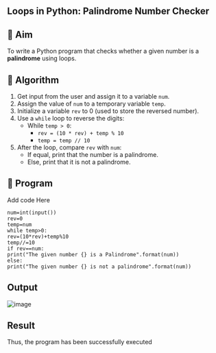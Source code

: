 ## Loops in Python: Palindrome Number Checker

## 🎯 Aim
To write a Python program that checks whether a given number is a **palindrome** using loops.

## 🧠 Algorithm
1. Get input from the user and assign it to a variable `num`.
2. Assign the value of `num` to a temporary variable `temp`.
3. Initialize a variable `rev` to 0 (used to store the reversed number).
4. Use a `while` loop to reverse the digits:
   - While `temp > 0`:
     - `rev = (10 * rev) + temp % 10`
     - `temp = temp // 10`
5. After the loop, compare `rev` with `num`:
   - If equal, print that the number is a palindrome.
   - Else, print that it is not a palindrome.

## 🧾 Program
Add code Here
```
num=int(input()) 
rev=0
temp=num
while temp>0:
rev=(10*rev)+temp%10 
temp//=10
if rev==num:
print("The given number {} is a Palindrome".format(num)) 
else:
print("The given number {} is not a palindrome".format(num))
```
## Output

![image](https://github.com/user-attachments/assets/d01bee2e-43ff-48c0-bcaa-90c770278d49)


## Result
Thus, the program has been successfully executed
